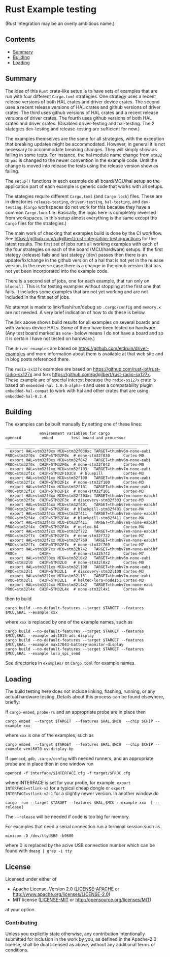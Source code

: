 # Rust Example testing 

(Rust Integration may be an overly ambitious name.)

##  Contents
- [Summary](#summary)
- [Building](#building)
- [Loading](#loading)

## Summary

The idea of this `Rust` crate-like setup is to have sets of examples that are run 
with four different `Cargo.toml` strategies.
One strategy uses a recent release versions of both HAL crates and driver device crates. 
The  second  uses a recent release versions of HAL crates and github versions of driver crates. 
The   third  uses  github versions of HAL crates and a recent release versions of driver crates. 
The  fourth  uses  github versions of both HAL crates and driver crates. 
(Disabled driver-testing and hal-testing. The 2 stategies dev-testing and release-testing are sufficient for now.)

The examples themselves are the same for all strategies, with the exception that breaking 
updates might be accommodated.  However, in general it is not necessary to accommodate
breaking changes. They will simply show as failing in some tests. 
For instance, the hal module name change from `stm32` to `pac` is changed to the newer
convention in the example code. Until the change is moved into release the tests using 
the release version show as failing. 

The `setup()` functions in each example do all board/MCU/hal 
setup so the application part of each example is generic code that works with all setups. 

The stategies require different `Cargo.toml` (and `Cargo.lock`) files. 
These are in directories `release-testing`, `driver-testing`, `hal-testing`, and `dev-testing`.
(`Cargo` workspaces do not work for this because they have a common `Cargo.lock` file.
Basically, the logic here is completely reversed from workspaces. In this setup almost 
everything is the same except the `Cargo` files for the strategies.)
 
The main work of checking that examples build is done by the CI workflow. 
See https://github.com/pdgilbert/rust-integration-testing/actions  for the latest results.
The first set of jobs runs all working examples with each of the four strategies on each of
the board (MCU/hardware) setups. If the first stategy (release) fails and last stategy (dev)
passes then there is an update/fix/change in the github version of a hal that is not yet
in the release version. In the reverse case there is a change in the gihub version that has 
not yet been incorporated into the example code.

There is a second set of jobs, one for each example, that run only on `bluepill`.
This is for testing examples without stopping at the first one that fails. It includes
some examples that are not yet working and are not included in the first set of jobs.

No attempt is made to link/flash/run/debug so `.cargo/config` and `memory.x` are not needed.
A very brief indication of how to do these is below.

The link above shows build results for all examples on several boards and with various 
device HALs. Some of them have
been tested on hardware. (Any test board marked as `none-` below means I do not have a
board and so it is certain I have not tested on hardware.)

The `driver-examples` are based on https://github.com/eldruin/driver-examples and more 
information about them is available at that web site and in blog posts referenced there.

The `radio-sx127x` examples are based on https://github.com/rust-iot/rust-radio-sx127x and
fork https://github.com/pdgilbert/rust-radio-sx127x. These example are of special interest
because the `radio-sx127x` crate is based on `embedded-hal 1.0.0-alpha-4` and uses a
compatability plugin `embedded-hal-compat` to work with hal and other crates that are
using `embedded-hal-0.2.4`.

## Building

The examples can be built manually by setting one of these lines:
```
               environment variables for cargo                       openocd         embed        test board and processor
  _____________________________________________________________     _____________  _____________   ___________________________
  export HAL=stm32f0xx MCU=stm32f030xc TARGET=thumbv6m-none-eabi    PROC=stm32f0x  CHIP=STM32F0x  # none-stm32f030      Cortex-M0
  export HAL=stm32f0xx MCU=stm32f042   TARGET=thumbv6m-none-eabi    PROC=stm32f0x  CHIP=STM32F0x  # none-stm32f042      Cortex-M0
  export HAL=stm32f1xx MCU=stm32f103   TARGET=thumbv7m-none-eabi    PROC=stm32f1x  CHIP=STM32F103C8  # bluepill         Cortex-M3
  export HAL=stm32f1xx MCU=stm32f100   TARGET=thumbv7m-none-eabi    PROC=stm32f1x  CHIP=STM32F1x  # none-stm32f100      Cortex-M3
  export HAL=stm32f1xx MCU=stm32f101   TARGET=thumbv7m-none-eabi    PROC=stm32f1x  CHIP=STM32F1x  # none-stm32f101      Cortex-M3
  export HAL=stm32f3xx MCU=stm32f303xc TARGET=thumbv7em-none-eabihf PROC=stm32f3x  CHIP=STM32F3x  # discovery-stm32f303 Cortex-M3
  export HAL=stm32f4xx MCU=stm32f401   TARGET=thumbv7em-none-eabihf PROC=stm32f4x  CHIP=STM32F4x  # blackpill-stm32f401 Cortex-M4
  export HAL=stm32f4xx MCU=stm32f411   TARGET=thumbv7em-none-eabihf PROC=stm32f4x  CHIP=STM32F4x  # blackpill-stm32f411 Cortex-M4
  export HAL=stm32f4xx MCU=stm32f411   TARGET=thumbv7em-none-eabihf PROC=stm32f4x  CHIP=STM32F4x  # nucleo-64           Cortex-M4
  export HAL=stm32f7xx MCU=stm32f722   TARGET=thumbv7em-none-eabihf PROC=stm32f7x  CHIP=STM32F7x  # none-stm32f722      Cortex-M7
  export HAL=stm32f7xx MCU=stm32f769   TARGET=thumbv7em-none-eabihf PROC=stm32f7x  CHIP=STM32F7x  # none-stm32f769      Cortex-M7
  export HAL=stm32h7xx MCU=stm32h742   TARGET=thumbv7em-none-eabihf PROC=          CHIP=          # none-stm32h742      Cortex-M7
  export HAL=stm32l0xx MCU=stm32l0x2   TARGET=thumbv6m-none-eabi    PROC=stm32l0   CHIP=STM32L0   # none-stm32l0x2      Cortex-M0
  export HAL=stm32l1xx MCU=stm32l100   TARGET=thumbv7m-none-eabi    PROC=stm32l1   CHIP=STM32L1   # discovery-stm32l100 Cortex-M3
  export HAL=stm32l1xx MCU=stm32l151   TARGET=thumbv7m-none-eabi    PROC=stm32l1   CHIP=STM32L1   # heltec-lora-node151 Cortex-M3
  export HAL=stm32l4xx MCU=stm32l4x2   TARGET=thumbv7em-none-eabi   PROC=stm32l4x  CHIP=STM32L4x  # none-stm32l4x1      Cortex-M4
```
then to build
```
cargo build --no-default-features --target $TARGET --features $MCU,$HAL --example xxx
```
where `xxx` is replaced by one of the example names, such as
```
cargo build --no-default-features --target $TARGET --features $MCU,$HAL --example ads1015-adc-display
cargo build --no-default-features --target $TARGET --features $MCU,$HAL --example max17043-battery-monitor-display
cargo build --no-default-features --target $TARGET --features $MCU,$HAL --example lora_spi_send

```
See directories in `examples/` or `Cargo.toml` for example names.

## Loading

The build testing here does not include linking, flashing, running, or any actual
hardware testing. Details about this process can be found elsewhere, briefly:

If `cargo-embed`, `probe-rs` and an appropriate probe are in place then 
```
cargo embed  --target $TARGET  --features $HAL,$MCU  --chip $CHIP --example xxx
```
where `xxx` is one of the examples, such as
```
cargo embed  --target $TARGET  --features $HAL,$MCU  --chip $CHIP --example veml6070-uv-display-bp
```

If `openocd`, `gdb`, `.cargo/config` with needed runners, and an appropriate probe are 
in place then in one window run
```
openocd -f interface/$INTERFACE.cfg -f target/$PROC.cfg 
```
where INTERFACE is set for your probe, for example, `export INTERFACE=stlink-v2` for a typical cheap dongle
or `export INTERFACE=stlink-v2-1` for a slightly newer version.
In another window do
```
cargo  run --target $TARGET --features $HAL,$MCU --example xxx  [ --release]
```
The `--release` will be needed if code is too big for memory.

For examples that need a serial connection run a terminal session such as 
```
minicom -D /dev/ttyUSB0 -b9600
```
where 0 is replaced by the acive USB connection number which can be found with ` dmesg | grep -i tty `

## License

Licensed under either of

 * Apache License, Version 2.0 ([LICENSE-APACHE](LICENSE-APACHE) or
   http://www.apache.org/licenses/LICENSE-2.0)
 * MIT license ([LICENSE-MIT](LICENSE-MIT) or
   http://opensource.org/licenses/MIT)

at your option.

### Contributing

Unless you explicitly state otherwise, any contribution intentionally submitted
for inclusion in the work by you, as defined in the Apache-2.0 license, shall
be dual licensed as above, without any additional terms or conditions.
